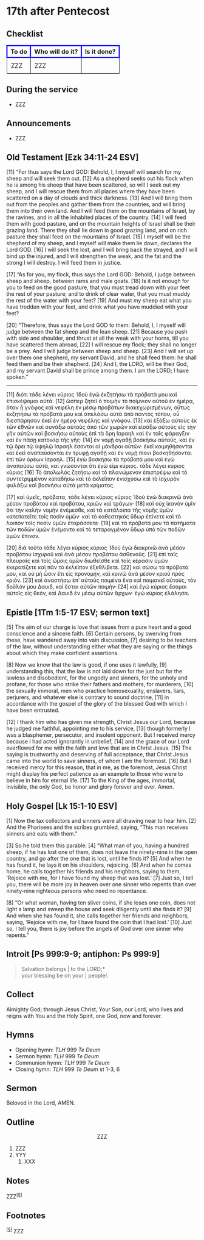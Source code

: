<head>
<meta charset="utf-8">
<style>
th { text-align: center; font-weight: bold; vertical-align: baseline; border: 3px solid blue; }
td { border: 1px solid black; padding: 10px; }
.h { visibility: hidden; }
</style>
<title>sermon</title>
</head>

# 17th after Pentecost

## Checklist

<table>
<tr>
<th>To do</th><th>Who will do it?</th><th>Is it done?</th>
</tr>
<tr>
<td>ZZZ</td><td>ZZZ</td><td></td>
</tr>
</table>

## During the service

* ZZZ

## Announcements

* ZZZ

## Old Testament [Ezk 34:11-24 ESV]

[11] “For thus says the Lord GOD: Behold, I, I myself will search for my sheep and will seek them out. [12] As a shepherd seeks out his flock when he is among his sheep that have been scattered, so will I seek out my sheep, and I will rescue them from all places where they have been scattered on a day of clouds and thick darkness. [13] And I will bring them out from the peoples and gather them from the countries, and will bring them into their own land. And I will feed them on the mountains of Israel, by the ravines, and in all the inhabited places of the country. [14] I will feed them with good pasture, and on the mountain heights of Israel shall be their grazing land. There they shall lie down in good grazing land, and on rich pasture they shall feed on the mountains of Israel. [15] I myself will be the shepherd of my sheep, and I myself will make them lie down, declares the Lord GOD. [16] I will seek the lost, and I will bring back the strayed, and I will bind up the injured, and I will strengthen the weak, and the fat and the strong I will destroy. I will feed them in justice.

[17] “As for you, my flock, thus says the Lord GOD: Behold, I judge between sheep and sheep, between rams and male goats. [18] Is it not enough for you to feed on the good pasture, that you must tread down with your feet the rest of your pasture; and to drink of clear water, that you must muddy the rest of the water with your feet? [19] And must my sheep eat what you have trodden with your feet, and drink what you have muddied with your feet?

[20] “Therefore, thus says the Lord GOD to them: Behold, I, I myself will judge between the fat sheep and the lean sheep. [21] Because you push with side and shoulder, and thrust at all the weak with your horns, till you have scattered them abroad, [22] I will rescue my flock; they shall no longer be a prey. And I will judge between sheep and sheep. [23] And I will set up over them one shepherd, my servant David, and he shall feed them: he shall feed them and be their shepherd. [24] And I, the LORD, will be their God, and my servant David shall be prince among them. I am the LORD; I have spoken.”

------------

[11] διότι τάδε λέγει κύριος ᾿Ιδοὺ ἐγὼ ἐκζητήσω τὰ πρόβατά μου καὶ ἐπισκέψομαι αὐτά.
[12] ὥσπερ ζητεῖ ὁ ποιμὴν τὸ ποίμνιον αὐτοῦ ἐν ἡμέρᾳ, ὅταν ᾖ γνόφος καὶ νεφέλη ἐν μέσῳ προβάτων διακεχωρισμένων, οὕτως ἐκζητήσω τὰ πρόβατά μου καὶ ἀπελάσω αὐτὰ ἀπὸ παντὸς τόπου, οὗ διεσπάρησαν ἐκεῖ ἐν ἡμέρᾳ νεφέλης καὶ γνόφου.
[13] καὶ ἐξάξω αὐτοὺς ἐκ τῶν ἐθνῶν καὶ συνάξω αὐτοὺς ἀπὸ τῶν χωρῶν καὶ εἰσάξω αὐτοὺς εἰς τὴν γῆν αὐτῶν καὶ βοσκήσω αὐτοὺς ἐπὶ τὰ ὄρη Ισραηλ καὶ ἐν ταῖς φάραγξιν καὶ ἐν πάσῃ κατοικίᾳ τῆς γῆς·
[14] ἐν νομῇ ἀγαθῇ βοσκήσω αὐτούς, καὶ ἐν τῷ ὄρει τῷ ὑψηλῷ Ισραηλ ἔσονται αἱ μάνδραι αὐτῶν· ἐκεῖ κοιμηθήσονται καὶ ἐκεῖ ἀναπαύσονται ἐν τρυφῇ ἀγαθῇ καὶ ἐν νομῇ πίονι βοσκηθήσονται ἐπὶ τῶν ὀρέων Ισραηλ.
[15] ἐγὼ βοσκήσω τὰ πρόβατά μου καὶ ἐγὼ ἀναπαύσω αὐτά, καὶ γνώσονται ὅτι ἐγώ εἰμι κύριος. τάδε λέγει κύριος κύριος
[16] Τὸ ἀπολωλὸς ζητήσω καὶ τὸ πλανώμενον ἐπιστρέψω καὶ τὸ συντετριμμένον καταδήσω καὶ τὸ ἐκλεῖπον ἐνισχύσω καὶ τὸ ἰσχυρὸν φυλάξω καὶ βοσκήσω αὐτὰ μετὰ κρίματος.

[17] καὶ ὑμεῖς, πρόβατα, τάδε λέγει κύριος κύριος ᾿Ιδοὺ ἐγὼ διακρινῶ ἀνὰ μέσον προβάτου καὶ προβάτου, κριῶν καὶ τράγων·
[18] καὶ οὐχ ἱκανὸν ὑμῖν ὅτι τὴν καλὴν νομὴν ἐνέμεσθε, καὶ τὰ κατάλοιπα τῆς νομῆς ὑμῶν κατεπατεῖτε τοῖς ποσὶν ὑμῶν· καὶ τὸ καθεστηκὸς ὕδωρ ἐπίνετε καὶ τὸ λοιπὸν τοῖς ποσὶν ὑμῶν ἐταράσσετε·
[19] καὶ τὰ πρόβατά μου τὰ πατήματα τῶν ποδῶν ὑμῶν ἐνέμοντο καὶ τὸ τεταραγμένον ὕδωρ ὑπὸ τῶν ποδῶν ὑμῶν ἔπινον.

[20] διὰ τοῦτο τάδε λέγει κύριος κύριος ᾿Ιδοὺ ἐγὼ διακρινῶ ἀνὰ μέσον προβάτου ἰσχυροῦ καὶ ἀνὰ μέσον προβάτου ἀσθενοῦς.
[21] ἐπὶ ταῖς πλευραῖς καὶ τοῖς ὤμοις ὑμῶν διωθεῖσθε καὶ τοῖς κέρασιν ὑμῶν ἐκερατίζετε καὶ πᾶν τὸ ἐκλεῖπον ἐξεθλίβετε.
[22] καὶ σώσω τὰ πρόβατά μου, καὶ οὐ μὴ ὦσιν ἔτι εἰς προνομήν, καὶ κρινῶ ἀνὰ μέσον κριοῦ πρὸς κριόν.
[23] καὶ ἀναστήσω ἐπ᾽ αὐτοὺς ποιμένα ἕνα καὶ ποιμανεῖ αὐτούς, τὸν δοῦλόν μου Δαυιδ, καὶ ἔσται αὐτῶν ποιμήν·
[24] καὶ ἐγὼ κύριος ἔσομαι αὐτοῖς εἰς θεόν, καὶ Δαυιδ ἐν μέσῳ αὐτῶν ἄρχων· ἐγὼ κύριος ἐλάλησα. 

## Epistle [1Tm 1:5-17 ESV; sermon text]

[5] The aim of our charge is love that issues from a pure heart and a good conscience and a sincere faith. [6] Certain persons, by swerving from these, have wandered away into vain discussion, [7] desiring to be teachers of the law, without understanding either what they are saying or the things about which they make confident assertions.

[8] Now we know that the law is good, if one uses it lawfully, [9] understanding this, that the law is not laid down for the just but for the lawless and disobedient, for the ungodly and sinners, for the unholy and profane, for those who strike their fathers and mothers, for murderers, [10] the sexually immoral, men who practice homosexuality, enslavers, liars, perjurers, and whatever else is contrary to sound doctrine, [11] in accordance with the gospel of the glory of the blessed God with which I have been entrusted.

[12] I thank him who has given me strength, Christ Jesus our Lord, because he judged me faithful, appointing me to his service, [13] though formerly I was a blasphemer, persecutor, and insolent opponent. But I received mercy because I had acted ignorantly in unbelief, [14] and the grace of our Lord overflowed for me with the faith and love that are in Christ Jesus. [15] The saying is trustworthy and deserving of full acceptance, that Christ Jesus came into the world to save sinners, of whom I am the foremost. [16] But I received mercy for this reason, that in me, as the foremost, Jesus Christ might display his perfect patience as an example to those who were to believe in him for eternal life. [17] To the King of the ages, immortal, invisible, the only God, be honor and glory forever and ever. Amen.

## Holy Gospel [Lk 15:1-10 ESV]

[1] Now the tax collectors and sinners were all drawing near to hear him. [2] And the Pharisees and the scribes grumbled, saying, “This man receives sinners and eats with them.”

[3] So he told them this parable: [4] “What man of you, having a hundred sheep, if he has lost one of them, does not leave the ninety-nine in the open country, and go after the one that is lost, until he finds it? [5] And when he has found it, he lays it on his shoulders, rejoicing. [6] And when he comes home, he calls together his friends and his neighbors, saying to them, ‘Rejoice with me, for I have found my sheep that was lost.’ [7] Just so, I tell you, there will be more joy in heaven over one sinner who repents than over ninety-nine righteous persons who need no repentance.

[8] “Or what woman, having ten silver coins, if she loses one coin, does not light a lamp and sweep the house and seek diligently until she finds it? [9] And when she has found it, she calls together her friends and neighbors, saying, ‘Rejoice with me, for I have found the coin that I had lost.’ [10] Just so, I tell you, there is joy before the angels of God over one sinner who repents.”

## Introit [Ps 999:9-9; antiphon: Ps 999:9]

> Salvation belongs | to the LORD;*  
> your blessing be on your | people!.  


## Collect

Almighty God;
through Jesus Christ, Your Son, our Lord, who lives and reigns with You and the Holy Spirit, one God, now and forever.

## Hymns

* Opening hymn: _TLH_ 999 _Te Deum_
* Sermon hymn: _TLH_ 999 _Te Deum_
* Communion hymn: _TLH_ 999 _Te Deum_
* Closing hymn: _TLH_ 999 _Te Deum_ st 1-3, 6

## Sermon

Beloved in the Lord, AMEN.

## Outline

<center>ZZZ</center>

1. ZZZ
1. YYY
    1. XXX

## Notes


ZZZ<sup>[<a name="id0002" href="#ftn.id0002">§</a>]</sup>

## Footnotes

<sup>[<a name="ftn.id0002" href="#id0002">§</a>]</sup>
ZZZ
